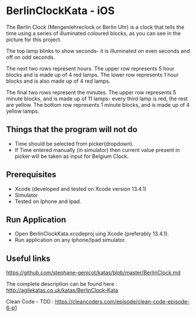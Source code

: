 # BerlinClockKata - iOS

The Berlin Clock (Mengenlehreclock or Berlin Uhr) is a clock that tells the time using a series of illuminated coloured blocks, as you can see in the picture for this project.

The top lamp blinks to show seconds- it is illuminated on even seconds and off on odd seconds.

The next two rows represent hours. The upper row represents 5 hour blocks and is made up of 4 red lamps. The lower row represents 1 hour blocks and is also made up of 4 red lamps.

The final two rows represent the minutes. The upper row represents 5 minute blocks, and is made up of 11 lamps- every third lamp is red, the rest are yellow. The bottom row represents 1 minute blocks, and is made up of 4 yellow lamps.


## Things that the program will not do
- Time should be selected from picker(dropdown).
- If Time entered manually (in simulator) then current value present in picker will be taken as input for Belgium Clock.


## Prerequisites

- Xcode (developed and tested on Xcode version 13.4.1)
- Simulator
- Tested on Iphone and Ipad.

## Run Application

- Open BerlinClockKata.xcodeproj uing Xcode (preferably 13.4.1).
- Run application on any Iphone/Ipad simulator.

## Useful links
https://github.com/stephane-genicot/katas/blob/master/BerlinClock.md

The complete description can be found here : http://agilekatas.co.uk/katas/BerlinClock-Kata

Clean Code - TDD : https://cleancoders.com/episode/clean-code-episode-6-p1
